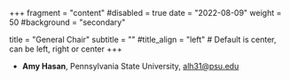 +++
fragment = "content"
#disabled = true
date = "2022-08-09"
weight = 50
#background = "secondary"

title = "General  Chair"
subtitle = ""
#title_align = "left" # Default is center, can be left,  right or center
+++

- **Amy Hasan**, Pennsylvania State University, [alh31@psu.edu](mailto:alh31@psu.edu)